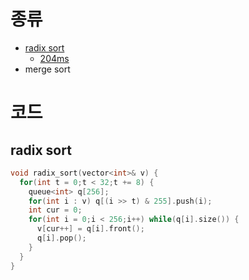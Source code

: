 # 종류
* [radix sort](#radix-sort)
  * [204ms](http://boj.kr/2628384ad9d94edfa59cdff3a782d9a3)
* merge sort

# 코드

## radix sort
```cpp
void radix_sort(vector<int>& v) {
  for(int t = 0;t < 32;t += 8) {
    queue<int> q[256];
    for(int i : v) q[(i >> t) & 255].push(i);
    int cur = 0;
    for(int i = 0;i < 256;i++) while(q[i].size()) {
      v[cur++] = q[i].front();
      q[i].pop();
    }
  }
}
```